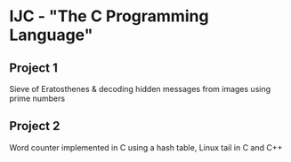 # IJC - "The C Programming Language"

## Project 1
Sieve of Eratosthenes & decoding hidden messages from images using prime numbers

## Project 2
Word counter implemented in C using a hash table, Linux tail in C and C++
